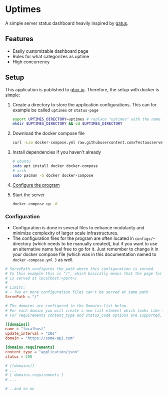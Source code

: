 # Uptimes

A simple server status dashboard heavily inspired by [gatus](https://github.com/TwiN/gatus).

## Features

-   Easily customizable dashboard page
-   Rules for what categorizes as uptime
-   High concurrency

## Setup

This application is published to [ghcr.io](ghcr.io/Testausserveri/uptimes). Therefore, the setup with docker is simple:

1. Create a directory to store the application configurations. This can for example be called `uptimes` or `status-page`

    ```sh
    export UPTIMES_DIRECTORY=uptimes # replace "uptimes" with the name you want
    mkdir $UPTIMES_DIRECTORY && cd $UPTIMES_DIRECTORY
    ```

2. Download the docker compose file

    ```sh
    curl -Lso docker-compose.yml raw.githubusercontent.com/Testausserveri/uptimes/main/docker-compose.yml
    ```

3. Install dependencies if you haven't already

    ```sh
    # ubuntu
    sudo apt install docker docker-compose
    # arch
    sudo pacman -S docker docker-compose
    ```

4. [Configure the program](#configuration)

5. Start the server

    ```sh
    docker-compose up -d
    ```

### <a id="configuration">Configuration</a>

-   Configuration is done in several files to enhance modularity and minimize complexity of larger scale infrastructures.
-   The configuration files for the program are often located in `configs/`-directory (which needs to be manually created), but if you want to use an alternative name feel free to go for it.
    Just remember to change it in your docker compose file (which was in this documentation named to `docker-compose.yml `) as well.

```toml
# ServePath configures the path where this configuration is served.
# In this example this is "/", which basically means that the page for this configuration
# is served at localhost:<port>/
#
# Limits:
# - Two or more configuration files can't be served at same path
ServePath = "/"

# The domains are configured in the Domains-list below.
# For each domain you will create a new list element which looks like following.
# For requirements content_type and status_code options are supported.

[[domains]]
name = "localhost"
update_interval = "10s"
domain = "https://some-api.com"

[domains.requirements]
content_type = "application/json"
status = 200

# [[domains]]
# ...
# [ domains.requirements ]
# ...

# ..and so on

```
